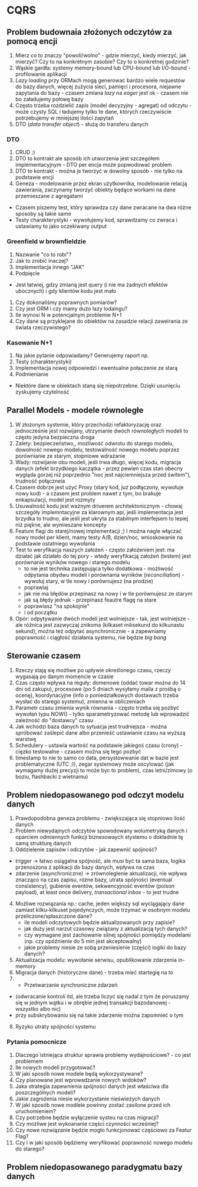 # CQRS

## Problem budownaia złożonych odczytów za pomocą encji

1. Mierz co to znaczy "powoli/wolno" - gdzie mierzyć, kiedy mierzyć, jak mierzyć? Czy to na konkretnym zasobie? Czy to o konkretnej godzinie?
2. Wąskie gardła: systemy memory-bound lub CPU-bound lub I/O-bound - profilowanie aplikacji
3. _Lazy loading_ przy ORMach mogą generować bardzo wiele requestów do bazy danych, więcej zużycia sieci, pamięci i procesora, niejawne zapytania do bazy - czasem zmiana _lazy_ na _eager_ jest ok - czasem nie bo załadujemy połowę bazy
4. Często trzeba rozdzielić zapis (model decyzyjny - agregat) od odczytu - może czysty SQL i ładujemy tylko te dane, których rzeczywiście potrzebujemy w mniejszej ilości zapytań 
5. DTO (_data transfer object_) - służą do transferu danych 

### DTO

1. CRUD ;)
2. DTO to kontrakt ale sposób ich utworzenia jest szczegółem implementacyjnym - DTO per encja może popwodować problem
3. DTO to kontrakt - można je tworzyć w dowolny sposób - nie tylko na podstawie encji
4. Geneza - modelowanie przez ekran użytkownika, modelowanie relacją zawierania, zaczynamy tworzyć obiekty będące workami na dane przemieszane z agregatami

* Czasem piszemy test, który sprawdza czy dane zwracane na dwa różne sposoby są takie same 
* Testy charakterystyki - wywołujemy kod, sprawdzamy co zwraca i ustawiamy to jako oczekiwany output

### Greenfield w brownfieldzie

1. Nazwanie "co to robi"?
2. Jak to zrobić inaczej?
3. Implementacja innego "JAK"
4. Podpięcie

* Jest łatwiej, gdzy zmianą jest query (i nie ma żadnych efektów ubocznych) i gdy klientów kodu jest mało


1. Czy dokonaliśmy poprawnych pomiarów?
2. Czy jest ORM i czy mamy dużo lazy lodaingu?
3. Ile wynosi N w potencjalnym problemie N+1
4. Czy dane są przyklejane do obiektów na zasadzie relacji zaweirania ze świata rzeczywistego?

### Kasowanie N+1

1. Na jakie pytanie odpowiadamy? Generujemy raport np.
2. Testy (charakterystyki)
3. Implementacja nowej odpowiedzi i ewentualne połaczenie ze starą
4. Podmienianie

* Niektóre dane w obiektach staną się niepotrzebne. Dzięki usunięciu zyskujemy czytelność

## Parallel Models - modele równoległe 

1. W złożonym systemie, który przechodzi refaktoryzację oraz jednocześnie jest rozwijany, utrzymanie dwóch równoległych modeli
to często jedyna bezpieczna droga
2. Zalety: bezpieczeństwo,, możliwość odwrotu do starego modelu, dowolność nowego modelu, testowalność nowego modelu poprzez porównianie ze starym, stopniowe wdrażanie
3. Wady: rozwijanie obu modeli, jeśli trwa długo, więcej kodu, migracja danych (efekt brzydkiego kaczątka - przez pewien czas stan obecny wygląda gorzej niż poprzednio "noc jest najciemniejsza przed świtem"), trudność połączneia
4. Czasem dobrze jest użyć Proxy (stary kod, już podłączony, wywołuje nowy kod) - a czasem jest problem nawet z tym, bo brakuje enkapsulacji, model jest rozmyty
5. Usuwalność kodu jest ważnym driverem architektonicznym - chowaj szczegóły implemntacyjne za klarownym api, jeśli implementacja jest brzydka to trudno, ale jeśli jest ukryta za stabilnym interfejsem to lepiej niż piękne, ale wymieszane koncepty
6. Feature flagi do starej/nowej implementacji ;) I można nagle włączać nowy model per klient, mamy testy A/B, dzien/noc, wnioskowanie na podstawie ostatniego wywołania
7. Test to weryfikacja naszych założeń - często założeniem jest: ma działać jak działało do tej pory - wtedy weryfikacją założeń (testem) jest porównanie wyników nowego i starego modelu
    * to nie jest technika zastępująca tylko dodatkowa - możliwość odpytania obydwu modeli i porównania wyników (_reconciliation_) - wywołuj stary, w tle nowy i porównujesz (na prodzie) 
    * poprawiaj
    * jak nie ma błędów przepinasz na nowy i w tle porównujesz ze starym
    * jak są błędy jednak - przepinasz feautre flagę na stare 
    * poprawiasz  "na spokojnie"
    * i od początku
8. Opór: odpytywanie dwóch modeli jest wolniejsze - tak, jest wolniejsze - ale różnica jest zazwyczaj znikoma (kilkaset milisekund do kilkunastu sekund),
można też odpytać asynchronicznie - a zapewniamy poprawność i ciągłość działania systemu, nie będzie _big bang_

## Sterowanie czasem

1. Rzeczy stają się możliwe po upływie określonego czasu, rzeczy wygasają po danym momencie w czasie 
2. Czas często wpływa na reguły: domenowe (oddać towar można do 14 dni od zakupu), procesowe (po 5 dniach wysyłamy maila z prośbą o ocenę), koordynacyjne (info o poniedziałkowych dostawach trzeba wysłać do starego systemu), zmienna w obliczeniach
3. Parametr czasu zmienia wynik równania - często trzeba się pozbyć wywołań typu NOW() - tylko sparametryzować metodę lub wprowadzić zależność do "dostawcy" czasu
4. Jak wchodzi baza danych to sytuacja jest trudniejsza - można spróbować zaślepić dane albo przenieść ustawianie czasu na wyższą warstwę
5. Schedulery - ustawia wartość na podstawie jakiegoś czasu (crony) - cięzko testowalne - czasem można się tego pozbyć 
6. timestamp to nie to samo co data, persystowwanie dat w bazie jest problematyczne (UTC ;)), zegar systemowy może oscylować (jak wymagamy dużej precyzji to może byc to problem), czas letni/zimowy (o boziu, flashbacki z wietnamu)

## Problem niedopasowanego pod odczyt modelu danych

1. Prawdopodobna geneza problemu - zwiększająca się stopniowo ilość danych
2. Problem niewydajnych odczytów spowodowany wolumetryką danych i oparciem odmiennych funkcji biznesowaych  stystemu o dokładnie tę samą strukturę danych
3. Oddzielenie zapisów i odczytów - jak zapewnić spójność?
* trigger -> łatwo osiągalna spójność, ale musi być ta sama baza, logika przenoszona z aplikacji do bazy danych, wpływa na czas
* zdarzenie (asynchroniczne) -> zrównoleglenie aktualizacji, nie wpływa znacząco na czas zapisu, różne bazy,
utrata spójności (eventual consistency), gubienie eventów, sekwencyjność eventów (poison payload), at least once delivery, _transactional inbox_ - to jest trudne
4. Możliwe rozwiązania np.: cache, jeden większy sql wyciągający dane zamiast kilku-kilkuset pojedynczych, może trzymać w osobnym modelu przeliczone/spłaszczone dane?
   * ile modeli odczytowych będzie aktualizowanych przy zapisie?
   * jak duży jest narzut czasowy związany z aktualizacją tych danych?
   * czy wymagane jest zachowanie silnej spójności pomiędzy modelami (np. czy opóźnienie do 5 min jest akceptowalny)
   * jakie problemy niesie ze sobą przeniesienie (części) logiki do bazy danych? 
5. Aktualizacja modelu: wywołanie serwisu, opublikowanie zdarzenia in-memory
6. Migracja danych (historyczne dane) - trzeba mieć startegię na to
7. * Przetwarzanie synchroniczne zdarzeń 
- (odwracanie kontroli itd, ale trzeba liczyć się nadal z tym że poruszamy się w jednym wątku i w obrębie jednej transakcji bazodanowej - wszystko albo nic)
- przy subskrybowaniu się na takie zdarzenie można zapomnieć o tym 
8. Ryzyko utraty spójności systemu

### Pytania pomocnicze 

1. Dlaczego istniejąca struktur sprawia problemy wydajnościowe? - co jest problemem
2. Ile nowych modeli przygotować?
3. W jaki sposób nowe modele będą wykorzystywane?
4. Czy planowane jest wprowadzanie nowych widoków?
5. Jaka strategia zapewnienia spójności danych jest właściwa dla poszczególnych modeli?
6. Jakie zagrożenia niesie wykorzystanie nieświeżych danych
7. W jaki sposób nowe modlele powinny zostać zasilone przed ich uruchomieniem?
8. Czy potrzebne będzie wyłączenie systeu na czas migracji?
9. Czy możliwe jest wykoananie części czynności wcześniej?
10. Czy nowe rozwiązanie będzie mogło funkcjonować częściowo za Featur Flag?
11. Czy i w jaki sposób będziemy weryfikować poprawność nowego modelu do starego?

## Problem niedopasowanego paradygmatu bazy danych


